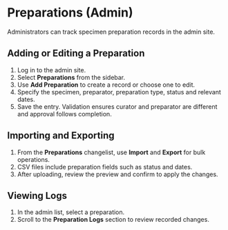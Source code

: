 # Preparations (Admin)

Administrators can track specimen preparation records in the admin site.

## Adding or Editing a Preparation
1. Log in to the admin site.
2. Select **Preparations** from the sidebar.
3. Use **Add Preparation** to create a record or choose one to edit.
4. Specify the specimen, preparator, preparation type, status and relevant dates.
5. Save the entry. Validation ensures curator and preparator are different and approval follows completion.

## Importing and Exporting
1. From the **Preparations** changelist, use **Import** and **Export** for bulk operations.
2. CSV files include preparation fields such as status and dates.
3. After uploading, review the preview and confirm to apply the changes.

## Viewing Logs
1. In the admin list, select a preparation.
2. Scroll to the **Preparation Logs** section to review recorded changes.
